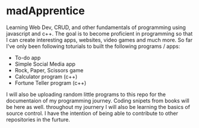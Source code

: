 # madApprentice
Learning Web Dev, CRUD, and other fundamentals of programming using javascript and c++. 
The goal is to become proficient in programming so that I can create interesting apps, websites, video games and much more.
So far I've only been following toturials to built the following programs / apps:
- To-do app
- Simple Social Media app 
- Rock, Paper, Scissors game
- Calculator program (c++)
- Fortune Teller program (c++) 

I will also be uploading random little programs to this repo for the documentaion of my programming journey.
Coding snipets from books will be here as well. 
throughout my journery I will also be learning the basics of source control. 
I have the intention of being able to contribute to 
other repositories in the furture. 